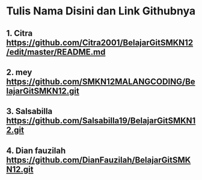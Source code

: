 # Tulis Nama Disini dan Link Githubnya
## 1. Citra https://github.com/Citra2001/BelajarGitSMKN12/edit/master/README.md
## 2. mey https://github.com/SMKN12MALANGCODING/BelajarGitSMKN12.git 
## 3. Salsabilla https://github.com/Salsabilla19/BelajarGitSMKN12.git
## 4. Dian fauzilah https://github.com/DianFauzilah/BelajarGitSMKN12.git
